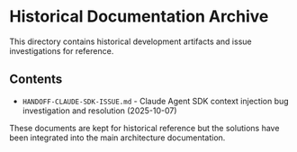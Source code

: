 # Historical Documentation Archive

This directory contains historical development artifacts and issue investigations for reference.

## Contents

- `HANDOFF-CLAUDE-SDK-ISSUE.md` - Claude Agent SDK context injection bug investigation and resolution (2025-10-07)

These documents are kept for historical reference but the solutions have been integrated into the main architecture documentation.
